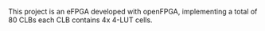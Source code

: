 This project is an eFPGA developed with openFPGA, implementing a total of 80 CLBs each CLB contains 4x 4-LUT cells.
